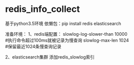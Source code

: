 # redis_info_collect
基于python3.5环境
依懒包：pip install redis elasticsearch



准备环境：
1、redis端配置：
slowlog-log-slower-than 10000         
#执行命令超过100ms就被记录为慢查询
slowlog-max-len 1024                  
#保留最近1024条慢查询记录

2、elasticsearch集群
添加redis_slowlog索引

